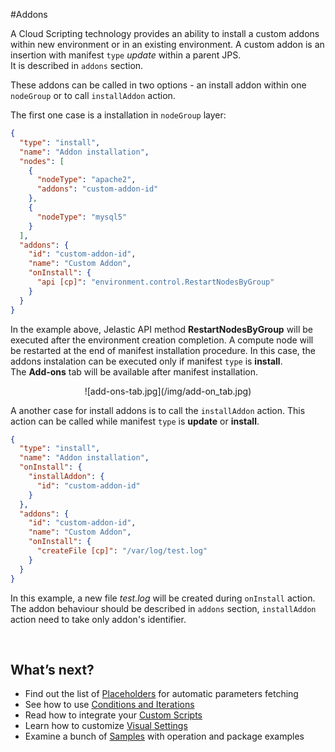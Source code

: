 #Addons

A Cloud Scripting technology provides an ability to install a custom addons within new environment or in an existing environment. A custom addon is an insertion with manifest `type` *update* within a parent JPS.  
It is described in `addons` section.
   
These addons can be called in two options - an install addon within one `nodeGroup` or to call `installAddon` action.

The first one case is a installation in `nodeGroup` layer:

```json
{
  "type": "install",
  "name": "Addon installation",
  "nodes": [
    {
      "nodeType": "apache2",
      "addons": "custom-addon-id"
    },
    {
      "nodeType": "mysql5"
    }
  ],
  "addons": {
    "id": "custom-addon-id",
    "name": "Custom Addon",
    "onInstall": {
      "api [cp]": "environment.control.RestartNodesByGroup"
    }
  }
}
```

In the example above, Jelastic API method **RestartNodesByGroup** will be executed after the environment creation completion. A compute node will be restarted at the end of manifest installation procedure. 
In this case, the addons instalation can be executed only if manifest `type` is **install**.  
The **Add-ons** tab will be available after manifest installation.
<center>![add-ons-tab.jpg](/img/add-on_tab.jpg)</center>
  
A another case for install addons is to call the `installAddon` action. This action can be called while manifest `type` is **update** or **install**.

```json
{
  "type": "install",
  "name": "Addon installation",
  "onInstall": {
    "installAddon": {
      "id": "custom-addon-id"
    }
  },
  "addons": {
    "id": "custom-addon-id",
    "name": "Custom Addon",
    "onInstall": {
      "createFile [cp]": "/var/log/test.log"
    }
  }
}
```

In this example, a new file *test.log* will be created during `onInstall` action. The addon behaviour should be described in `addons` section, `installAddon` action need to take only addon's identifier.

<br>       
<h2> What’s next?</h2>                    

- Find out the list of <a href="/reference/placeholders/" target="_blank">Placeholders</a> for automatic parameters fetching   
- See how to use <a href="/creating-templates/conditions-and-iterations/">Conditions and Iterations</a>                              
- Read how to integrate your <a href="/creating-templates/custom-scripts/" target="_blank">Custom Scripts</a>   
- Learn how to customize <a href="/creating-templates/user-input-parameters/" target="_blank">Visual Settings</a>              
- Examine a bunch of <a href="/samples/" target="_blank">Samples</a> with operation and package examples   